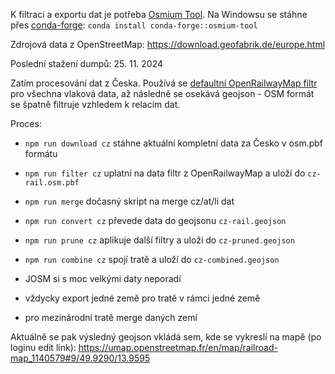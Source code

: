 K filtraci a exportu dat je potřeba [Osmium Tool](https://osmcode.org/osmium-tool/). Na Windowsu se stáhne přes [conda-forge](https://conda-forge.org/download/): `conda install conda-forge::osmium-tool`

Zdrojová data z OpenStreetMap: https://download.geofabrik.de/europe.html

Poslední stažení dumpů: 25. 11. 2024

Zatím procesování dat z Česka. Používá se [defaultní OpenRailwayMap filtr](https://github.com/OpenRailwayMap/OpenRailwayMap-CartoCSS/blob/master/SETUP.md#load-osm-data-into-the-database) pro všechna vlaková data, až následně se osekává geojson - OSM formát se špatně filtruje vzhledem k relacím dat.

Proces:
- `npm run download cz` stáhne aktuální kompletní data za Česko v osm.pbf formátu
- `npm run filter cz` uplatní na data filtr z OpenRailwayMap a uloží do `cz-rail.osm.pbf`
- `npm run merge` dočasný skript na merge cz/at/li dat
- `npm run convert cz` převede data do geojsonu `cz-rail.geojson`
- `npm run prune cz` aplikuje další filtry a uloží do `cz-pruned.geojson`
- `npm run combine cz` spojí tratě a uloží do `cz-combined.geojson`

- JOSM si s moc velkými daty neporadí
- vždycky export jedné země pro tratě v rámci jedné země
- pro mezinárodní tratě merge daných zemí


Aktuálně se pak výsledný geojson vkládá sem, kde se vykreslí na mapě (po loginu edit link): https://umap.openstreetmap.fr/en/map/railroad-map_1140579#9/49.9290/13.9595
